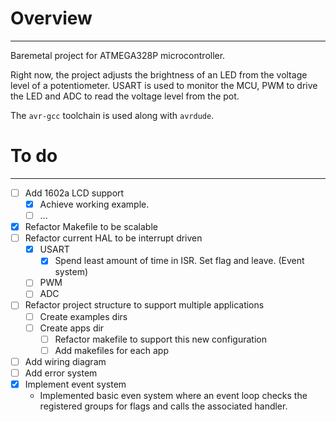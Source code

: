 # Overview
---
Baremetal project for ATMEGA328P microcontroller.

Right now, the project adjusts the brightness of an LED from the voltage level of a potentiometer. USART is used to monitor the MCU, PWM to drive the LED and ADC to read the voltage level from the pot.

The `avr-gcc` toolchain is used along with `avrdude`.

# To do
---
- [ ] Add 1602a LCD support
	- [x] Achieve working example.
	- [ ] ...
- [x] Refactor Makefile to be scalable
- [ ] Refactor current HAL to be interrupt driven
	- [x] USART
    	- [x] Spend least amount of time in ISR. Set flag and leave. (Event system)
	- [ ] PWM
	- [ ] ADC
- [ ] Refactor project structure to support multiple applications
	- [ ] Create examples dirs
	- [ ] Create apps dir
    	- [ ] Refactor makefile to support this new configuration
    	- [ ] Add makefiles for each app
- [ ] Add wiring diagram
- [ ] Add error system
- [x] Implement event system
  - Implemented basic even system where an event loop checks the registered groups for flags and calls the associated handler.
